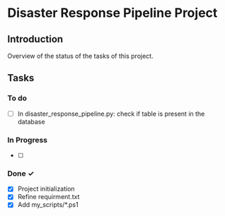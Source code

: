 # Disaster Response Pipeline Project

## Introduction

Overview of the status of the tasks of this project.

## Tasks


### To do

- [ ] In disaster_response_pipeline.py: check if table is present in the database

### In Progress

- [ ]

### Done ✓

- [x] Project initialization
- [x] Refine requirment.txt
- [x] Add my_scripts/*.ps1
